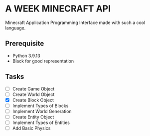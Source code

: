 # A WEEK MINECRAFT API

Minecraft Application Programming Interface made with such a cool language.

## Prerequisite

- Python 3.9.13
- Black for good representation

## Tasks

- [ ] Create Game Object
- [ ] Create World Object
- [x] Create Block Object
- [ ] Implement Types of Blocks
- [ ] Implement World Generation
- [ ] Create Entity Object
- [ ] Implement Types of Entities
- [ ] Add Basic Physics
